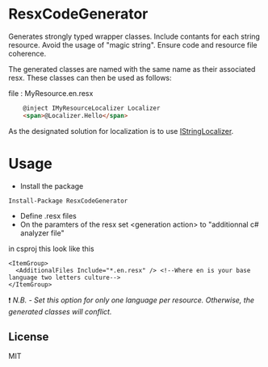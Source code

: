 ﻿
# ResxCodeGenerator

Generates strongly typed wrapper classes. Include contants for each string resource. Avoid the usage of "magic string". Ensure code and resource file coherence.

The generated classes are named with the same name as their associated resx. These classes can then be used as follows:

file : MyResource.en.resx
```html
    @inject IMyResourceLocalizer Localizer
    <span>@Localizer.Hello</span>
```
As the designated solution for localization is to use [IStringLocalizer](https://docs.microsoft.com/dotnet/api/microsoft.extensions.localization.istringlocalizer-1).

# Usage
- Install the package 
```
Install-Package ResxCodeGenerator
```
- Define .resx files
- On the paramters of the resx set \<generation action> to "additionnal c# analyzer file"

in csproj this look like this
```
<ItemGroup>
  <AdditionalFiles Include="*.en.resx" /> <!--Where en is your base language two letters culture-->
</ItemGroup>
```
❗ *N.B. - Set this option for only one language per resource. Otherwise, the generated classes will conflict.*

## License

MIT